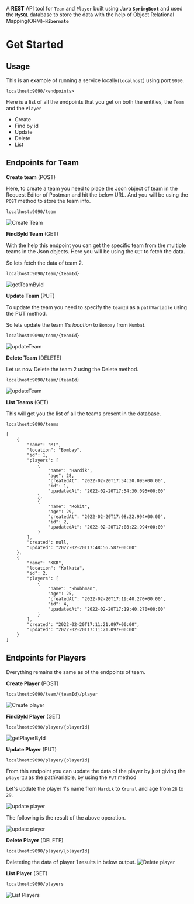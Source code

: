 A **REST** API tool for `Team` and `Player` built using Java **`SpringBoot`** and used the **`MySQL`** database to store the data with the help of Object Relational Mapping(ORM)-**`Hibernate`**

# Get Started

## Usage
This is an example of running a service locally(`localhost`) using port `9090`.
```
localhost:9090/<endpoints>
```

Here is a list of all the endpoints that you get on both the entities, the `Team` and the `Player`

- Create      
- Find by id 
- Update
- Delete
- List

## **Endpoints for Team**

**Create team** (POST)

Here, to create a team you need to place the Json object of team in the Request Editor of Postman and hit the below URL. And you will be using the `POST` method to store the team info.
```
localhost:9090/team
```
![Create Team](/src/main/resources/outputs/createdTeam.png?raw=true "Title")

**FindById Team** (GET)

With the help this endpoint you can get the specific team from the multiple teams in the Json objects.
Here you will be using the `GET` to fetch the data.

So lets fetch the data of team 2.
```
localhost:9090/team/{teamId}
```
![getTeamById](/src/main/resources/outputs/getTeamById.png?raw=true "Title")

**Update Team** (PUT)

To update the team you need to specify the `teamId` as a `pathVariable` using the PUT method.

So lets update the team 1's *location* to `Bombay` from `Mumbai`
```
localhost:9090/team/{teamId}
```
![updateTeam](/src/main/resources/outputs/updateTeam.png?raw=true "Title")


**Delete Team** (DELETE)

Let us now Delete the team 2 using the Delete method.
```
localhost:9090/team/{teamId}
```
![updateTeam](/src/main/resources/outputs/deleteTeam.png?raw=true "Title")


**List Teams** (GET)

This will get you the list of all the teams present in the database.
```
localhost:9090/teams
```
```
[
    {
        "name": "MI",
        "location": "Bombay",
        "id": 1,
        "players": [
            {
                "name": "Hardik",
                "age": 28,
                "createdAt": "2022-02-20T17:54:30.095+00:00",
                "id": 1,
                "upadatedAt": "2022-02-20T17:54:30.095+00:00"
            },
            {
                "name": "Rohit",
                "age": 29,
                "createdAt": "2022-02-20T17:08:22.994+00:00",
                "id": 2,
                "upadatedAt": "2022-02-20T17:08:22.994+00:00"
            }
        ],
        "created": null,
        "updated": "2022-02-20T17:48:56.587+00:00"
    },
    {
        "name": "KKR",
        "location": "Kolkata",
        "id": 2,
        "players": [
            {
                "name": "Shubhman",
                "age": 25,
                "createdAt": "2022-02-20T17:19:40.270+00:00",
                "id": 4,
                "upadatedAt": "2022-02-20T17:19:40.270+00:00"
            }
        ],
        "created": "2022-02-20T17:11:21.097+00:00",
        "updated": "2022-02-20T17:11:21.097+00:00"
    }
]
```

## **Endpoints for Players**
Everything remains the same as of the endpoints of team.

**Create Player** (POST)
```
localhost:9090/team/{teamId}/player
```
![Create player](/src/main/resources/outputs/Addplayer.png?raw=true "Title")


**FindById Player** (GET)
```
localhost:9090/player/{playerId}
```
![getPlayerById](/src/main/resources/outputs/getPlayerById.png?raw=true "Title")


**Update Player** (PUT)
```
localhost:9090/player/{playerId}
```
From this endpoint you can update the data of the player by just giving the `playerId` as the pathVariable, by using the `PUT` method

Let's update the player 1's name from `Hardik` to `Krunal` and age from `28` to `29`.

![update player](/src/main/resources/outputs/updatePlayer.png?raw=true "Title")

The following is the result of the above operation.

![update player](/src/main/resources/outputs/updatePlayer1.png?raw=true "Title")


**Delete Player** (DELETE)
```
localhost:9090/player/{playerId}
```
Deleteting the data of player 1 results in below output.
![Delete player](/src/main/resources/outputs/DeletePlayer.png?raw=true "Title")


**List Player** (GET)
```
localhost:9090/players
```
![List Players](/src/main/resources/outputs/getPlayers.png?raw=true "")